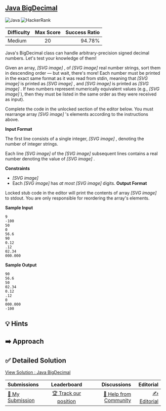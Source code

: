 ## [Java BigDecimal](https://www.hackerrank.com/challenges/java-bigdecimal)

![Java](https://img.shields.io/badge/java-%23ED8B00.svg?style=for-the-badge&logo=openjdk&logoColor=white) ![HackerRank](https://img.shields.io/badge/-Hackerrank-2EC866?style=for-the-badge&logo=HackerRank&logoColor=white)

| Difficulty | Max Score | Success Ratio |
|:-----------|:------------:|------------:|
| Medium       | 20      | 94.78%        |

Java's BigDecimal class can handle arbitrary\-precision signed decimal numbers. Let's test your knowledge of them!


Given an array,  *[SVG image]* , of  *[SVG image]*  real number strings, sort them in descending order — but wait, there's more! Each number must be printed in the exact same format as it was read from stdin, meaning that  *[SVG image]*  is printed as  *[SVG image]* , and  *[SVG image]*  is printed as  *[SVG image]* . If two numbers represent numerically equivalent values (e.g.,  *[SVG image]* ), then they must be listed in the same order as they were received as input).


Complete the code in the unlocked section of the editor below. You must rearrange array  *[SVG image]* 's elements according to the instructions above.

**Input Format**

The first line consists of a single integer,  *[SVG image]* , denoting the number of integer strings.   

Each line  *[SVG image]*  of the  *[SVG image]*  subsequent lines contains a real number denoting the value of  *[SVG image]* .

**Constraints**

* *[SVG image]*
* Each  *[SVG image]*  has *at most*  *[SVG image]*  digits.
**Output Format**

Locked stub code in the editor will print the contents of array  *[SVG image]*  to stdout. You are only responsible for reordering the array's elements.

**Sample Input**


```
9
-100
50
0
56.6
90
0.12
.12
02.34
000.000

```
**Sample Output**


```
90
56.6
50
02.34
0.12
.12
0
000.000
-100

```

## 💡 Hints 

## ➡️ Approach 

## ✅ Detailed Solution
[View Solution : Java BigDecimal](./Solution.java)

| Submissions | Leaderboard| Discussions | Editorial |
|:-----------|:------------:|------------:|------------:|
| [📝 My Submission](https://www.hackerrank.com/challenges/java-bigdecimal/submissions) | [🏆 Track our position](https://www.hackerrank.com/challenges/java-bigdecimal/leaderboard) | [🤔 Help from Community](https://www.hackerrank.com/challenges/java-bigdecimal/forum) | [✍️ Editorial](https://www.hackerrank.com/challenges/java-bigdecimal/editorial) |

